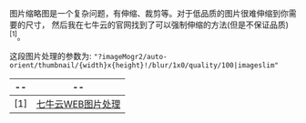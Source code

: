 图片缩略图是一个复杂问题，有伸缩、裁剪等。对于低品质的图片很难伸缩到你需要的尺寸，
然后我在七牛云的官网找到了可以强制伸缩的方法(但是不保证品质)<sup>[1]</sup>。

这段图片处理的参数为: `"?imageMogr2/auto-orient/thumbnail/{width}x{height}!/blur/1x0/quality/100|imageslim"`

-- | --
-- | --
[1] | [七牛云WEB图片处理](https://portal.qiniu.com/dora/fop/imageprocess)


